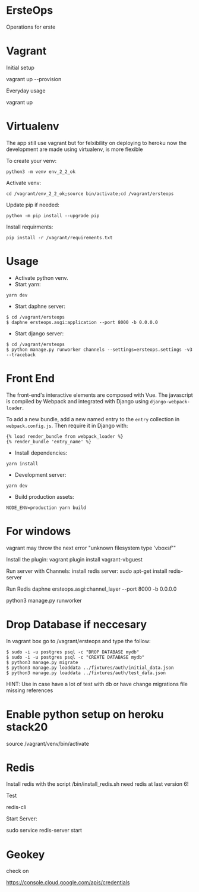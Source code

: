# ErsteOps
Operations for erste

# Vagrant

Initial setup

vagrant up --provision

Everyday usage

vagrant up


# Virtualenv

The app still use vagrant but for felxibility on deploying to heroku now the development are made using virtualenv, is more flexible

To create your venv:

`python3 -m venv env_2_2_ok`

Activate venv:

`cd /vagrant/env_2_2_ok;source bin/activate;cd /vagrant/ersteops`

Update pip if needed:

`python -m pip install --upgrade pip`

Install requirments:

`pip install -r /vagrant/requirements.txt`


# Usage 

- Activate python venv.
- Start yarn:

`yarn dev`

- Start daphne server:

```
$ cd /vagrant/ersteops
$ daphne ersteops.asgi:application --port 8000 -b 0.0.0.0
```

- Start django server:

```
$ cd /vagrant/ersteops
$ python manage.py runworker channels --settings=ersteops.settings -v3 --traceback
```

# Front End

The front-end's interactive elements are composed with Vue. The javascript is compiled by Webpack and integrated with Django using `django-webpack-loader`.

To add a new bundle, add a new named entry to the `entry` collection in `webpack.config.js`. Then require it in Django with:

```
{% load render_bundle from webpack_loader %}
{% render_bundle 'entry_name' %}
```

- Install dependencies:

`yarn install`

- Development server:

`yarn dev`

- Build production assets:

`NODE_ENV=production yarn build`

# For windows
vagrant may throw the next error "unknown filesystem type 'vboxsf'"

Install the plugin:
vagrant plugin install vagrant-vbguest

Run server with Channels:
install redis server:
sudo apt-get install redis-server

Run Redis
daphne ersteops.asgi:channel_layer --port 8000 -b 0.0.0.0

python3 manage.py runworker

# Drop Database if neccesary
In vagrant box go to /vagrant/ersteops and type the follow:

```
$ sudo -i -u postgres psql -c "DROP DATABASE mydb"
$ sudo -i -u postgres psql -c "CREATE DATABASE mydb"
$ python3 manage.py migrate
$ python3 manage.py loaddata ../fixtures/auth/initial_data.json
$ python3 manage.py loaddata ../fixtures/auth/test_data.json

```

HINT: Use in case have a lot of test with db or have change migrations file missing references


# Enable python setup on heroku stack20
source /vagrant/venv/bin/activate


# Redis

Install redis with the script /bin/install_redis.sh
need redis at last version 6! 

Test

redis-cli

Start Server:

sudo service redis-server start

# Geokey

check on

https://console.cloud.google.com/apis/credentials
